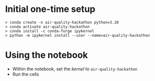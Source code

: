 # Initial one-time setup

```shell
> conda create -n air-quality-hackathon python=3.10
> conda activate air-quality-hackathon
> conda install -c conda-forge ipykernel
> python -m ipykernel install --user --name=air-quality-hackathon
```

# Using the notebook

- Within the notebook, set the _kernel_ to `air-quality-hackathon`
- Run the cells
